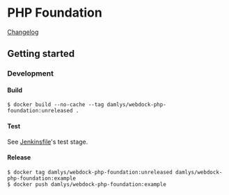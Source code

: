 PHP Foundation
========================

[Changelog](CHANGELOG.md)

## Getting started

### Development

#### Build

```
$ docker build --no-cache --tag damlys/webdock-php-foundation:unreleased .
```

#### Test

See [Jenkinsfile](Jenkinsfile)'s test stage.

#### Release

```
$ docker tag damlys/webdock-php-foundation:unreleased damlys/webdock-php-foundation:example
$ docker push damlys/webdock-php-foundation:example
```
